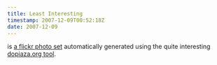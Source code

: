 ```yaml
---
title: Least Interesting
timestamp: 2007-12-09T00:52:18Z
date: 2007-12-09
---
```


is <a href="http://www.flickr.com/photos/psd/sets/72157603405164198/">a flickr photo set</a> automatically generated using the quite interesting <a href="http://www.dopiaza.org/flickr/setmgr/index.php">dopiaza.org tool</a>.
